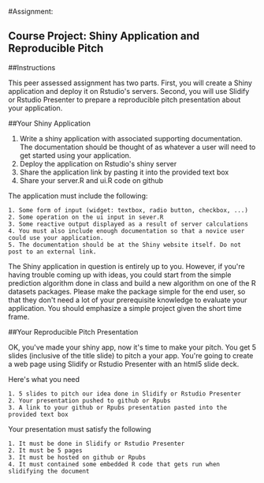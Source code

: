 #Assignment: 
## Course Project: Shiny Application and Reproducible Pitch

##Instructions

This peer assessed assignment has two parts. First, you will create a Shiny application and deploy it on Rstudio's servers. Second, you will use Slidify or Rstudio Presenter to prepare a reproducible pitch presentation about your application.

##Your Shiny Application

   1. Write a shiny application with associated supporting documentation. The documentation should be thought of as whatever a user will need to get started using your application.
   2. Deploy the application on Rstudio's shiny server
   3. Share the application link by pasting it into the provided text box
   4. Share your server.R and ui.R code on github

The application must include the following:

    1. Some form of input (widget: textbox, radio button, checkbox, ...)
    2. Some operation on the ui input in sever.R
    3. Some reactive output displayed as a result of server calculations
    4. You must also include enough documentation so that a novice user could use your application.
    5. The documentation should be at the Shiny website itself. Do not post to an external link.

The Shiny application in question is entirely up to you. However, if you're having trouble coming up with ideas, you could start from the simple prediction algorithm done in class and build a new algorithm on one of the R datasets packages. Please make the package simple for the end user, so that they don't need a lot of your prerequisite knowledge to evaluate your application. You should emphasize a simple project given the short time frame.

##Your Reproducible Pitch Presentation

OK, you've made your shiny app, now it's time to make your pitch. You get 5 slides (inclusive of the title slide) to pitch a your app. You're going to create a web page using Slidify or Rstudio Presenter with an html5 slide deck.

Here's what you need

    1. 5 slides to pitch our idea done in Slidify or Rstudio Presenter
    2. Your presentation pushed to github or Rpubs
    3. A link to your github or Rpubs presentation pasted into the provided text box

Your presentation must satisfy the following

    1. It must be done in Slidify or Rstudio Presenter
    2. It must be 5 pages
    3. It must be hosted on github or Rpubs
    4. It must contained some embedded R code that gets run when slidifying the document

